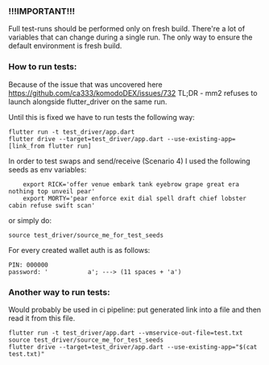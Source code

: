 ### !!!IMPORTANT!!!

Full test-runs should be performed only on fresh build. 
There're a lot of variables that can change during a single run. 
The only way to ensure the default environment is fresh build.

### How to run tests:

Because of the issue that was uncovered here https://github.com/ca333/komodoDEX/issues/732
TL;DR - mm2 refuses to launch alongside flutter_driver on the same run.

Until this is fixed we have to run tests the following way:

```
flutter run -t test_driver/app.dart
flutter drive --target=test_driver/app.dart --use-existing-app=[link_from flutter run]
```

In order to test swaps and send/receive (Scenario 4) I used the following seeds as env variables:

```
    export RICK='offer venue embark tank eyebrow grape great era nothing top unveil pear'
    export MORTY='pear enforce exit dial spell draft chief lobster cabin refuse swift scan'
```

or simply do: 

```
source test_driver/source_me_for_test_seeds
```

For every created wallet auth is as follows:
```
PIN: 000000
password: '           a'; ---> (11 spaces + 'a')
```

### Another way to run tests: 

Would probably be used in ci pipeline: put generated link into a file and then read it from this file.

```
flutter run -t test_driver/app.dart --vmservice-out-file=test.txt
source test_driver/source_me_for_test_seeds
flutter drive --target=test_driver/app.dart --use-existing-app="$(cat test.txt)"
```
